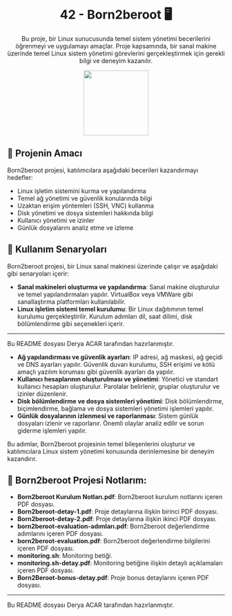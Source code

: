 <!-- Proje Başlığı -->
<h1 align="center">42 - Born2beroot 🖥️</h1>

<!-- Proje Açıklaması -->
<p align="center">
Bu proje, bir Linux sunucusunda temel sistem yönetimi becerilerini öğrenmeyi ve uygulamayı amaçlar. Proje kapsamında, bir sanal makine üzerinde temel Linux sistem yönetimi görevlerini gerçekleştirmek için gerekli bilgi ve deneyim kazanılır.
</p>

<!-- Proje Logosu veya Görseli -->
<p align="center">
  <a target="blank"><img src="https://i.hizliresim.com/cn47lop.png" height="150" width="150" /></a>
</p>

## 🎯 Projenin Amacı

Born2beroot projesi, katılımcılara aşağıdaki becerileri kazandırmayı hedefler:

- Linux işletim sistemini kurma ve yapılandırma
- Temel ağ yönetimi ve güvenlik konularında bilgi
- Uzaktan erişim yöntemleri (SSH, VNC) kullanma
- Disk yönetimi ve dosya sistemleri hakkında bilgi
- Kullanıcı yönetimi ve izinler
- Günlük dosyalarını analiz etme ve izleme

## 🔧 Kullanım Senaryoları

Born2beroot projesi, bir Linux sanal makinesi üzerinde çalışır ve aşağıdaki gibi senaryoları içerir:

- **Sanal makineleri oluşturma ve yapılandırma**: Sanal makine oluşturulur ve temel yapılandırmaları yapılır. VirtualBox veya VMWare gibi sanallaştırma platformları kullanılabilir.
- **Linux işletim sistemi temel kurulumu**: Bir Linux dağıtımının temel kurulumu gerçekleştirilir. Kurulum adımları dil, saat dilimi, disk bölümlendirme gibi seçenekleri içerir.

---

Bu README dosyası Derya ACAR tarafından hazırlanmıştır.
- **Ağ yapılandırması ve güvenlik ayarları**: IP adresi, ağ maskesi, ağ geçidi ve DNS ayarları yapılır. Güvenlik duvarı kurulumu, SSH erişimi ve kötü amaçlı yazılım koruması gibi güvenlik ayarları da yapılır.
- **Kullanıcı hesaplarının oluşturulması ve yönetimi**: Yönetici ve standart kullanıcı hesapları oluşturulur. Parolalar belirlenir, gruplar oluşturulur ve izinler düzenlenir.
- **Disk bölümlendirme ve dosya sistemleri yönetimi**: Disk bölümlendirme, biçimlendirme, bağlama ve dosya sistemleri yönetimi işlemleri yapılır.
- **Günlük dosyalarının izlenmesi ve raporlanması**: Sistem günlük dosyaları izlenir ve raporlanır. Önemli olaylar analiz edilir ve sorun giderme işlemleri yapılır.

Bu adımlar, Born2beroot projesinin temel bileşenlerini oluşturur ve katılımcılara Linux sistem yönetimi konusunda derinlemesine bir deneyim kazandırır.

## 📑 Born2beroot Projesi Notlarım:

- **Born2beroot Kurulum Notları.pdf**: Born2beroot kurulum notlarını içeren PDF dosyası.
- **Born2beroot-detay-1.pdf**: Proje detaylarına ilişkin birinci PDF dosyası.
- **Born2beroot-detay-2.pdf**: Proje detaylarına ilişkin ikinci PDF dosyası.
- **born2beroot-evaluation-adımları.pdf**: Born2beroot değerlendirme adımlarını içeren PDF dosyası.
- **born2beroot-evaluation.pdf**: Born2beroot değerlendirme bilgilerini içeren PDF dosyası.
- **monitoring.sh**: Monitoring betiği.
- **monitoring.sh-detay.pdf**: Monitoring betiğine ilişkin detaylı açıklamaları içeren PDF dosyası.
- **Born2Beroot-bonus-detay.pdf**: Proje bonus detaylarını içeren PDF dosyası.

---

Bu README dosyası Derya ACAR tarafından hazırlanmıştır.
